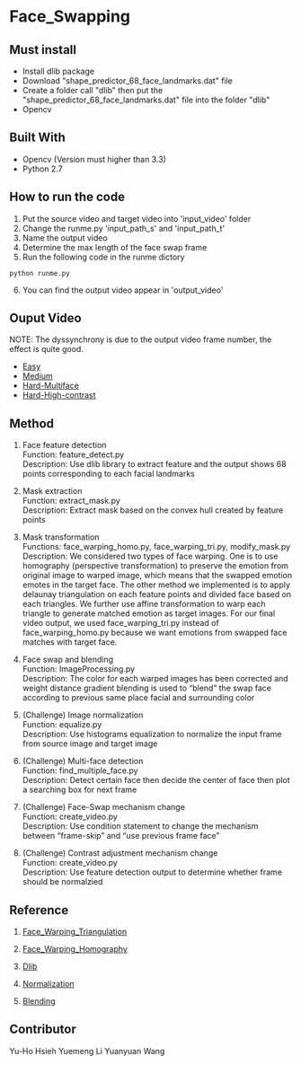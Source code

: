 # Face_Swapping

## Must install

* Install dlib package
* Download "shape_predictor_68_face_landmarks.dat" file 
* Create a folder call "dlib" then put the "shape_predictor_68_face_landmarks.dat" file into the folder "dlib"
* Opencv

## Built With

* Opencv (Version must higher than 3.3)
* Python 2.7


## How to run the code

1. Put the source video and target video into 'input_video' folder
2. Change the runme.py 'input_path_s' and 'input_path_t' 
3. Name the output video
4. Determine the max length of the face swap frame
5. Run the following code in the runme dictory

```
python runme.py
```

6. You can find the output video appear in 'output_video'

## Ouput Video

NOTE: The dyssynchrony is due to the output video frame number, the effect is quite good.
* [Easy](https://youtu.be/pF82J-6JAUw)
* [Medium](https://youtu.be/v1zasU9ZLUY)
* [Hard-Multiface](https://youtu.be/Tz4_QJ86cHI)
* [Hard-High-contrast](https://youtu.be/7iv6nfuyp1A) 

## Method
1. Face feature detection  
Function:  feature_detect.py  
Description:  Use dlib library to extract feature and the output shows 68 points corresponding to each facial landmarks  

2. Mask extraction  
Function: extract_mask.py   
Description: Extract mask based on the convex hull created by feature points  


3. Mask transformation  
Functions: face_warping_homo.py, face_warping_tri.py, modify_mask.py 
Description: We considered two types of face warping. One is to use homography (perspective transformation) to preserve the emotion from original image to warped image, which means that the swapped emotion emotes in the target face. The other method we implemented is to apply delaunay triangulation on each feature points and divided face based on each triangles. We further use affine transformation to warp each triangle to generate matched emotion as target images. For our final video output, we used face_warping_tri.py instead of face_warping_homo.py because we want emotions from swapped face matches with target face.

4. Face swap and blending  
Function: ImageProcessing.py  
Description: The color for each warped images has been corrected and weight distance gradient blending is used to “blend” the swap face according to previous same place facial and surrounding color  

5. (Challenge) Image normalization  
Function: equalize.py   
Description: Use histograms equalization to normalize the input frame from source image and target image  

6. (Challenge) Multi-face detection  
Function: find_multiple_face.py  
Description: Detect certain face then decide the center of face then plot a searching box for next frame  

7. (Challenge) Face-Swap mechanism change   
Function: create_video.py  
Description: Use condition statement to change the mechanism between “frame-skip” and “use previous frame face”  

8. (Challenge) Contrast adjustment mechanism change  
Function: create_video.py  
Description: Use feature detection output to determine whether frame should be normalzied  

## Reference

1. [Face_Warping_Triangulation](https://www.learnopencv.com/warp-one-triangle-to-another-using-opencv-c-python/)

2. [Face_Warping_Homography](https://www.learnopencv.com/homography-examples-using-opencv-python-c/)

3. [Dlib](http://dlib.net/face_landmark_detection.py.html)

4. [Normalization](https://docs.opencv.org/3.2.0/d5/daf/tutorial_py_histogram_equalization.html)

5. [Blending](https://github.com/MarekKowalski/FaceSwap/blob/master/FaceSwap/)

## Contributor

Yu-Ho Hsieh
Yuemeng Li
Yuanyuan Wang
